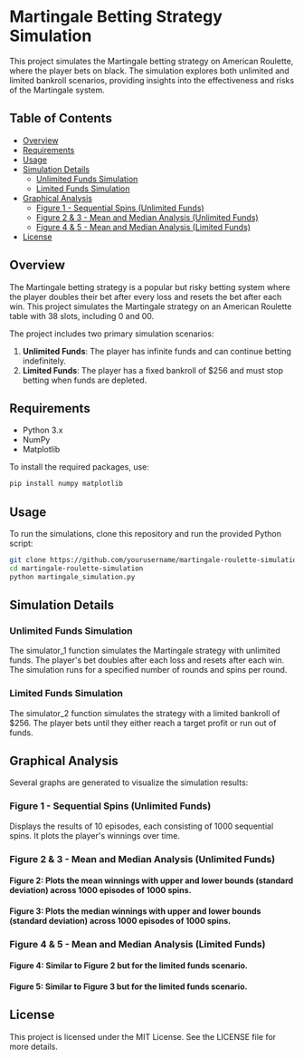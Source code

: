 # Martingale Betting Strategy Simulation

This project simulates the Martingale betting strategy on American Roulette, where the player bets on black. The simulation explores both unlimited and limited bankroll scenarios, providing insights into the effectiveness and risks of the Martingale system.

## Table of Contents

- [Overview](#overview)
- [Requirements](#requirements)
- [Usage](#usage)
- [Simulation Details](#simulation-details)
  - [Unlimited Funds Simulation](#unlimited-funds-simulation)
  - [Limited Funds Simulation](#limited-funds-simulation)
- [Graphical Analysis](#graphical-analysis)
  - [Figure 1 - Sequential Spins (Unlimited Funds)](#figure-1---sequential-spins-unlimited-funds)
  - [Figure 2 & 3 - Mean and Median Analysis (Unlimited Funds)](#figure-2--3---mean-and-median-analysis-unlimited-funds)
  - [Figure 4 & 5 - Mean and Median Analysis (Limited Funds)](#figure-4--5---mean-and-median-analysis-limited-funds)
- [License](#license)

## Overview

The Martingale betting strategy is a popular but risky betting system where the player doubles their bet after every loss and resets the bet after each win. This project simulates the Martingale strategy on an American Roulette table with 38 slots, including 0 and 00.

The project includes two primary simulation scenarios:
1. **Unlimited Funds**: The player has infinite funds and can continue betting indefinitely.
2. **Limited Funds**: The player has a fixed bankroll of $256 and must stop betting when funds are depleted.

## Requirements

- Python 3.x
- NumPy
- Matplotlib

To install the required packages, use:

```bash
pip install numpy matplotlib
```
## Usage
To run the simulations, clone this repository and run the provided Python script:

```bash
git clone https://github.com/yourusername/martingale-roulette-simulation.git
cd martingale-roulette-simulation
python martingale_simulation.py
```

## Simulation Details
### Unlimited Funds Simulation
The simulator_1 function simulates the Martingale strategy with unlimited funds. The player's bet doubles after each loss and resets after each win. The simulation runs for a specified number of rounds and spins per round.

### Limited Funds Simulation
The simulator_2 function simulates the strategy with a limited bankroll of $256. The player bets until they either reach a target profit or run out of funds.

## Graphical Analysis
Several graphs are generated to visualize the simulation results:

### Figure 1 - Sequential Spins (Unlimited Funds)
Displays the results of 10 episodes, each consisting of 1000 sequential spins. It plots the player's winnings over time.

### Figure 2 & 3 - Mean and Median Analysis (Unlimited Funds)
#### Figure 2: Plots the mean winnings with upper and lower bounds (standard deviation) across 1000 episodes of 1000 spins.
#### Figure 3: Plots the median winnings with upper and lower bounds (standard deviation) across 1000 episodes of 1000 spins.
### Figure 4 & 5 - Mean and Median Analysis (Limited Funds)
#### Figure 4: Similar to Figure 2 but for the limited funds scenario.
#### Figure 5: Similar to Figure 3 but for the limited funds scenario.

## License
This project is licensed under the MIT License. See the LICENSE file for more details.

